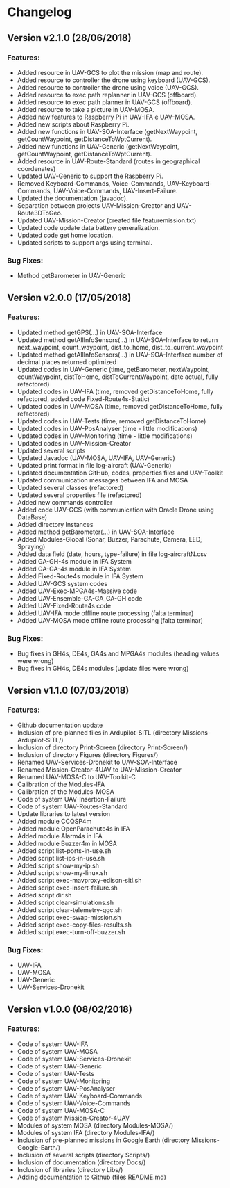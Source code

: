 # Changelog

## Version v2.1.0 (28/06/2018)

### Features:

* Added resource in UAV-GCS to plot the mission (map and route).
* Added resource to controller the drone using keyboard (UAV-GCS).
* Added resource to controller the drone using voice (UAV-GCS).
* Added resource to exec path replanner in UAV-GCS (offboard).
* Added resource to exec path planner in UAV-GCS (offboard).
* Added resource to take a picture in UAV-MOSA.
* Added new features to Raspberry Pi in UAV-IFA e UAV-MOSA.
* Added new scripts about Raspberry Pi.
* Added new functions in UAV-SOA-Interface (getNextWaypoint, getCountWaypoint, getDistanceToWptCurrent).
* Added new functions in UAV-Generic (getNextWaypoint, getCountWaypoint, getDistanceToWptCurrent).
* Added resource in UAV-Route-Standard (routes in geographical coordenates)
* Updated UAV-Generic to support the Raspberry Pi.
* Removed Keyboard-Commands, Voice-Commands, UAV-Keyboard-Commands, UAV-Voice-Commands, UAV-Insert-Failure.
* Updated the documentation (javadoc).
* Separation between projects UAV-Mission-Creator and UAV-Route3DToGeo.
* Updated UAV-Mission-Creator (created file featuremission.txt)
* Updated code update data battery generalization.
* Updated code get home location.
* Updated scripts to support args using terminal.

### Bug Fixes:

* Method getBarometer in UAV-Generic

## Version v2.0.0 (17/05/2018)

### Features:

* Updated method getGPS(...) in UAV-SOA-Interface
* Updated method getAllInfoSensors(...) in UAV-SOA-Interface to return next_waypoint, count_waypoint, dist_to_home, dist_to_current_waypoint
* Updated method getAllInfoSensors(...) in UAV-SOA-Interface number of decimal places returned optimized
* Updated codes in UAV-Generic (time, getBarometer, nextWaypoint, countWaypoint, distToHome, distToCurrentWaypoint, date actual, fully refactored)
* Updated codes in UAV-IFA (time, removed getDistanceToHome, fully refactored, added code Fixed-Route4s-Static)
* Updated codes in UAV-MOSA (time, removed getDistanceToHome, fully refactored)
* Updated codes in UAV-Tests (time, removed getDistanceToHome)
* Updated codes in UAV-PosAnalyser (time - little modifications)
* Updated codes in UAV-Monitoring (time - little modifications)
* Updated codes in UAV-Mission-Creator
* Updated several scripts
* Updated Javadoc (UAV-MOSA, UAV-IFA, UAV-Generic)
* Updated print format in file log-aircraft (UAV-Generic)
* Updated documentation GitHub, codes, properties files and UAV-Toolkit
* Updated communication messages between IFA and MOSA
* Updated several classes (refactored)
* Updated several properties file (refactored)
* Added new commands controller
* Added code UAV-GCS (with communication with Oracle Drone using DataBase)
* Added directory Instances
* Added method getBarometer(...) in UAV-SOA-Interface
* Added Modules-Global (Sonar, Buzzer, Parachute, Camera, LED, Spraying)
* Added data field (date, hours, type-failure) in file log-aircraftN.csv 
* Added GA-GH-4s module in IFA System
* Added GA-GA-4s module in IFA System
* Added Fixed-Route4s module in IFA System
* Added UAV-GCS system codes
* Added UAV-Exec-MPGA4s-Massive code
* Added UAV-Ensemble-GA-GA_GA-GH code
* Added UAV-Fixed-Route4s code
* Added UAV-IFA mode offline route processing (falta terminar)
* Added UAV-MOSA mode offline route processing (falta terminar)

### Bug Fixes:

* Bug fixes in GH4s, DE4s, GA4s and MPGA4s modules (heading values were wrong)
* Bug fixes in GH4s, DE4s modules (update files were wrong)

## Version v1.1.0 (07/03/2018)

### Features:

* Github documentation update
* Inclusion of pre-planned files in Ardupilot-SITL (directory Missions-Ardupilot-SITL/)
* Inclusion of directory Print-Screen (directory Print-Screen/)
* Inclusion of directory Figures (directory Figures/)
* Renamed UAV-Services-Dronekit to UAV-SOA-Interface
* Renamed Mission-Creator-4UAV to UAV-Mission-Creator
* Renamed UAV-MOSA-C to UAV-Toolkit-C
* Calibration of the Modules-IFA
* Calibration of the Modules-MOSA
* Code of system UAV-Insertion-Failure
* Code of system UAV-Routes-Standard
* Update libraries to latest version
* Added module CCQSP4m
* Added module OpenParachute4s in IFA
* Added module Alarm4s in IFA
* Added module Buzzer4m in MOSA
* Added script list-ports-in-use.sh
* Added script list-ips-in-use.sh
* Added script show-my-ip.sh
* Added script show-my-linux.sh
* Added script exec-mavproxy-edison-sitl.sh
* Added script exec-insert-failure.sh
* Added script dir.sh
* Added script clear-simulations.sh
* Added script clear-telemetry-qgc.sh
* Added script exec-swap-mission.sh
* Added script exec-copy-files-results.sh
* Added script exec-turn-off-buzzer.sh

### Bug Fixes:

* UAV-IFA
* UAV-MOSA
* UAV-Generic
* UAV-Services-Dronekit

## Version v1.0.0 (08/02/2018)

### Features:

* Code of system UAV-IFA
* Code of system UAV-MOSA
* Code of system UAV-Services-Dronekit
* Code of system UAV-Generic
* Code of system UAV-Tests
* Code of system UAV-Monitoring
* Code of system UAV-PosAnalyser
* Code of system UAV-Keyboard-Commands
* Code of system UAV-Voice-Commands
* Code of system UAV-MOSA-C
* Code of system Mission-Creator-4UAV
* Modules of system MOSA (directory Modules-MOSA/)
* Modules of system IFA (directory Modules-IFA/)
* Inclusion of pre-planned missions in Google Earth (directory Missions-Google-Earth/)
* Inclusion of several scripts (directory Scripts/)
* Inclusion of documentation (directory Docs/)
* Inclusion of libraries (directory Libs/)
* Adding documentation to Github (files README.md)
